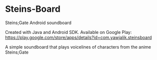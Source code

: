 # Steins-Board
Steins;Gate Android soundboard 

Created with Java and Android SDK. Available on Google Play: https://play.google.com/store/apps/details?id=com.yawjalik.steinsboard

A simple soundboard that plays voicelines of characters from the anime Steins;Gate
